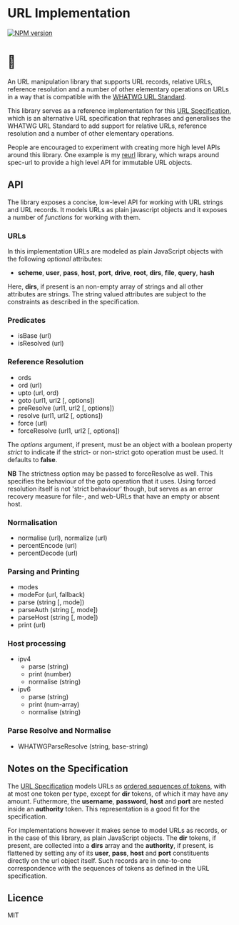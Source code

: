 URL Implementation
==================

[![NPM version][npm-image]][npm-url]

[npm-image]: https://img.shields.io/npm/v/spec-url.svg
[npm-url]: https://npmjs.org/package/spec-url

# 🌲

An URL manipulation library that supports URL records, relative URLs, reference resolution and a number of other elementary operations on URLs in a way that is compatible with the [WHATWG URL Standard][wwg].

This library serves as a reference implementation for this [URL Specification][url-spec], which is an alternative URL specification that rephrases and generalises the WHATWG URL Standard to add support for relative URLs, reference resolution and a number of other elementary operations. 

People are encouraged to experiment with creating more high level APIs around this library. One example is my [reurl] library, which wraps around spec-url to provide a high level API for immutable URL objects. 

[url-spec]: https://alwinb.github.io/url-specification/
[url-spec-model]: https://alwinb.github.io/url-specification/#url-model
[wwg]: https://url.spec.whatwg.org/
[reurl]: https://github.com/alwinb/reurl

API
---

The library exposes a concise, low-level API for working with URL strings and URL records. It models URLs as plain javascript objects and it exposes a number of _functions_ for working with them.

### URLs

In this implementation URLs are modeled as plain JavaScript objects with the following _optional_ attributes:

* **scheme**, **user**, **pass**, **host**, **port**, **drive**, **root**, **dirs**, **file**, **query**, **hash**

Here, **dirs**, if present is an non-empty array of strings and all other attributes are strings. The string valued attributes are subject to the constraints as described in the specification.

### Predicates

* isBase (url)
* isResolved (url)

### Reference Resolution

* ords
* ord (url)
* upto (url, ord)
* goto (url1, url2 [, options])
* preResolve (url1, url2 [, options])
* resolve (url1, url2 [, options])
* force (url)
* forceResolve (url1, url2 [, options])

The _options_ argument, if present, must be an object with a boolean property _strict_ to indicate if the strict- or non-strict goto operation must be used. It defaults to **false**. 

**NB** The strictness option may be passed to forceResolve as well. This specifies the behaviour of the goto operation that it uses. Using forced resolution itself is not 'strict behaviour' though, but serves as an error recovery measure for file-, and web-URLs that have an empty or absent host. 

### Normalisation

* normalise (url), normalize (url)
* percentEncode (url)
* percentDecode (url)

### Parsing and Printing

* modes
* modeFor (url, fallback)
* parse (string [, mode])
* parseAuth (string [, mode])
* parseHost (string [, mode])
* print (url)

### Host processing

* ipv4
  * parse (string)
  * print (number)
  * normalise (string)
* ipv6
  * parse (string)
  * print (num-array)
  * normalise (string)

### Parse Resolve and Normalise

* WHATWGParseResolve (string, base-string)


Notes on the Specification
--------------------------

The [URL Specification][url-spec] models URLs as [ordered sequences of tokens][url-spec-model], with at most one token per type, except for **dir** tokens, of which it may have any amount. Futhermore, the **username**, **password**, **host** and **port** are nested inside an **authority** token. This representation is a good fit for the specification.

For implementations however it makes sense to model URLs as records, or in the case of this library, as plain JavaScript objects. The **dir** tokens, if present, are collected into a **dirs** array and the **authority**, if present, is flattened by setting any of its **user**, **pass**, **host** and **port** constituents directly on the url object itself. Such records are in one-to-one correspondence with the sequences of tokens as defined in the URL specification.


Licence
-------

MIT




